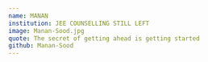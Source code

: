 ```yaml
---
name: MANAN
institution: JEE COUNSELLING STILL LEFT
image: Manan-Sood.jpg
quote: The secret of getting ahead is getting started
github: Manan-Sood
---
```

